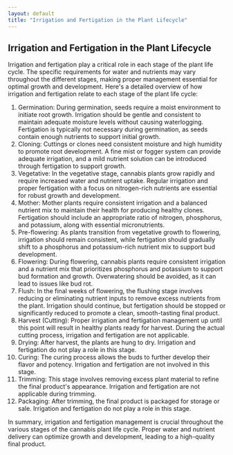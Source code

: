 ```yaml
---
layout: default
title: "Irrigation and Fertigation in the Plant Lifecycle"
---
```


## Irrigation and Fertigation in the Plant Lifecycle

Irrigation and fertigation play a critical role in each stage of the plant life cycle. The specific requirements for water and nutrients may vary throughout the different stages, making proper management essential for optimal growth and development. Here's a detailed overview of how irrigation and fertigation relate to each stage of the plant life cycle:

1. Germination: During germination, seeds require a moist environment to initiate root growth. Irrigation should be gentle and consistent to maintain adequate moisture levels without causing waterlogging. Fertigation is typically not necessary during germination, as seeds contain enough nutrients to support initial growth.
2. Cloning: Cuttings or clones need consistent moisture and high humidity to promote root development. A fine mist or fogger system can provide adequate irrigation, and a mild nutrient solution can be introduced through fertigation to support growth.
3. Vegetative: In the vegetative stage, cannabis plants grow rapidly and require increased water and nutrient uptake. Regular irrigation and proper fertigation with a focus on nitrogen-rich nutrients are essential for robust growth and development.
4. Mother: Mother plants require consistent irrigation and a balanced nutrient mix to maintain their health for producing healthy clones. Fertigation should include an appropriate ratio of nitrogen, phosphorus, and potassium, along with essential micronutrients.
5. Pre-flowering: As plants transition from vegetative growth to flowering, irrigation should remain consistent, while fertigation should gradually shift to a phosphorus and potassium-rich nutrient mix to support bud development.
6. Flowering: During flowering, cannabis plants require consistent irrigation and a nutrient mix that prioritizes phosphorus and potassium to support bud formation and growth. Overwatering should be avoided, as it can lead to issues like bud rot.
7. Flush: In the final weeks of flowering, the flushing stage involves reducing or eliminating nutrient inputs to remove excess nutrients from the plant. Irrigation should continue, but fertigation should be stopped or significantly reduced to promote a clean, smooth-tasting final product.
8. Harvest (Cutting): Proper irrigation and fertigation management up until this point will result in healthy plants ready for harvest. During the actual cutting process, irrigation and fertigation are not applicable.
9. Drying: After harvest, the plants are hung to dry. Irrigation and fertigation do not play a role in this stage.
10. Curing: The curing process allows the buds to further develop their flavor and potency. Irrigation and fertigation are not involved in this stage.
11. Trimming: This stage involves removing excess plant material to refine the final product's appearance. Irrigation and fertigation are not applicable during trimming.
12. Packaging: After trimming, the final product is packaged for storage or sale. Irrigation and fertigation do not play a role in this stage.

In summary, irrigation and fertigation management is crucial throughout the various stages of the cannabis plant life cycle. Proper water and nutrient delivery can optimize growth and development, leading to a high-quality final product.

